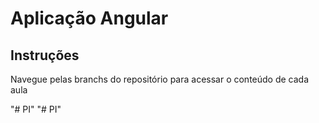 # Aplicação Angular

## Instruções
Navegue pelas branchs do repositório para acessar o conteúdo de cada aula

"# PI" 
"# PI" 
